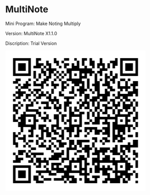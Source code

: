 # MultiNote
Mini Program: Make Noting Multiply

Version: MultiNote X1.1.0

Discription: Trial Version

![](https://github.com/iClassic-Live/MultiNote/blob/master/images/MultiNote%20Trail%20Version.jpg?raw=true)
